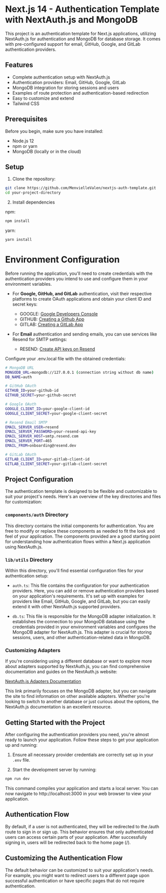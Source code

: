 # Next.js 14 - Authentication Template with NextAuth.js and MongoDB

This project is an authentication template for Next.js applications, utilizing NextAuth.js for authentication and MongoDB for database storage. It comes with pre-configured support for email, GitHub, Google, and GitLab authentication providers.

## Features

- Complete authentication setup with NextAuth.js
- Authentication providers: Email, GitHub, Google, GitLab
- MongoDB integration for storing sessions and users
- Examples of route protection and authentication-based redirection
- Easy to customize and extend
- Tailwind CSS

## Prerequisites

Before you begin, make sure you have installed:

- Node.js 12
- npm or yarn
- MongoDB (locally or in the cloud)

## Setup

1. Clone the repository:

```bash
git clone https://github.com/MenvielleValen/nextjs-auth-template.git
cd your-project-directory

```

2. Install dependencies


npm:
```bash
npm install

```

yarn:
```bash
yarn install

```

# Environment Configuration

Before running the application, you'll need to create credentials with the authentication providers you intend to use and configure them in your environment variables.

- For <b>Google, GitHub, and GitLab</b> authentication, visit their respective platforms to create OAuth applications and obtain your client ID and secret keys: 
    - GOOGLE: [Google Developers Console](https://console.cloud.google.com)
    - GITHUB: [Creating a Github App](https://github.com/settings/apps)
    - GITLAB: [Creating a GitLab App](https://gitlab.com/-/user_settings/applications)
    

- For <b>Email</b> authentication and sending emails, you can use services like Resend for SMTP settings:
    - RESEND: [Create API keys on Resend](https://resend.com/api-keys)


Configure your .env.local file with the obtained credentials:
```bash
# MongoDB URL
MONGODB_URL=mongodb://127.0.0.1 (connection string without db name)
DB_NAME=auth

# GitHub OAuth
GITHUB_ID=your-github-id
GITHUB_SECRET=your-github-secret

# Google OAuth
GOOGLE_CLIENT_ID=your-google-client-id
GOOGLE_CLIENT_SECRET=your-google-client-secret

# Resend Email SMTP
EMAIL_SERVER_USER=resend
EMAIL_SERVER_PASSWORD=your-resend-api-key
EMAIL_SERVER_HOST=smtp.resend.com
EMAIL_SERVER_PORT=465
EMAIL_FROM=onboarding@resend.dev

# GitLab OAuth
GITLAB_CLIENT_ID=your-gitlab-client-id
GITLAB_CLIENT_SECRET=your-gitlab-client-secret

```

## Project Configuration

The authentication template is designed to be flexible and customizable to suit your project's needs. Here's an overview of the key directories and files for customization:

### `components/auth` Directory

This directory contains the initial components for authentication. You are free to modify or replace these components as needed to fit the look and feel of your application. The components provided are a good starting point for understanding how authentication flows within a Next.js application using NextAuth.js.

### `lib/utils` Directory

Within this directory, you'll find essential configuration files for your authentication setup:

- `auth.ts`: This file contains the configuration for your authentication providers. Here, you can add or remove authentication providers based on your application's requirements. It's set up with examples for providers like Email, GitHub, Google, and GitLab, but you can easily extend it with other NextAuth.js supported providers.

- `db.ts`: This file is responsible for the MongoDB adapter initialization. It establishes the connection to your MongoDB database using the credentials provided in your environment variables and configures the MongoDB adapter for NextAuth.js. This adapter is crucial for storing sessions, users, and other authentication-related data in MongoDB.

### Customizing Adapters

If you're considering using a different database or want to explore more about adapters supported by NextAuth.js, you can find comprehensive documentation and guides on the NextAuth.js website:

[NextAuth.js Adapters Documentation](https://authjs.dev/reference/adapter/mongodb)

This link primarily focuses on the MongoDB adapter, but you can navigate the site to find information on other available adapters. Whether you're looking to switch to another database or just curious about the options, the NextAuth.js documentation is an excellent resource.

## Getting Started with the Project

After configuring the authentication providers you need, you're almost ready to launch your application. Follow these steps to get your application up and running:

1. Ensure all necessary provider credentials are correctly set up in your `.env` file.

2. Start the development server by running:

```bash
npm run dev
```
This command compiles your application and starts a local server. You can now navigate to http://localhost:3000 in your web browser to view your application.

## Authentication Flow
By default, if a user is not authenticated, they will be redirected to the /auth route to sign in or sign up. This behavior ensures that only authenticated users can access certain parts of your application. After successfully signing in, users will be redirected back to the home page (/).

## Customizing the Authentication Flow
The default behavior can be customized to suit your application's needs. For example, you might want to redirect users to a different page upon successful authentication or have specific pages that do not require authentication.